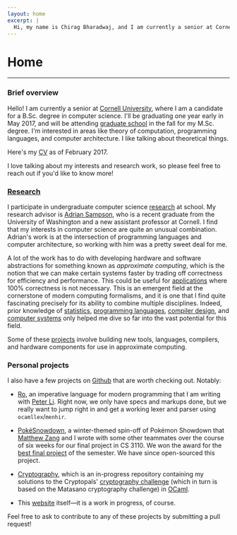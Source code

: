 ```yaml
---
layout: home
excerpt: |
  Hi, my name is Chirag Bharadwaj, and I am currently a senior at Cornell University. I am a candidate for a B.Sc. degree in computer science, and I will be graduating in May 2017—one year early. I will be attending Cornell's M.Sc. program in the fall. I am interested in the intersection of programming languages and computer architecture.
---
```


# Home

----

### Brief overview

Hello! I am currently a senior at [Cornell University][cornell-cs], where I am a
candidate for a B.Sc. degree in computer science. I'll be graduating one year
early in May 2017, and will be attending [graduate school][grad] in the fall for
my M.Sc. degree. I'm interested in areas like theory of computation, programming
languages, and computer architecture. I like talking about theoretical things.

Here's my [CV][] as of February 2017.

I love talking about my interests and research work, so please feel free to reach
out if you'd like to know more!

### [Research][]

I participate in undergraduate computer science [research][pl-research] at school.
My research advisor is [Adrian Sampson][adrian], who is a recent graduate from the
University of Washington and a new assistant professor at Cornell. I find that
my interests in computer science are quite an unusual combination. Adrian's work
is at the intersection of programming languages and computer architecture, so
working with him was a pretty sweet deal for me.

A lot of the work has to do with developing hardware and software abstractions
for something known as *approximate computing*, which is the notion that we can
make certain systems faster by trading off correctness for efficiency and
performance. This could be useful for [applications][] where 100% correctness is
not necessary. This is an emergent field at the cornerstone of modern computing
formalisms, and it is one that I find quite fascinating precisely for its ability
to combine multiple disciplines. Indeed, prior knowledge of [statistics][],
[programming languages][pl], [compiler design][compilers], and
[computer systems][systems] only helped me dive so far into the vast potential
for this field.

Some of these [projects][research] involve building new tools, languages, compilers,
and hardware components for use in approximate computing.

### Personal projects

I also have a few projects on [Github][] that are worth checking out. Notably:

  * [Ro][], an imperative language for modern programming that I am writing with
    [Peter Li][peter]. Right now, we only have specs and markups done, but we
    really want to jump right in and get a working lexer and parser using
    `ocamllex`/`menhir`.

  * [PokéSnowdown][poke], a winter-themed spin-off of Pokémon Showdown that
    [Matthew Zang][zang] and I wrote with some other teammates over the course of
    six weeks for our final project in CS 3110. We won the award for the
    [best final project][hall-fame] of the semester. We have since open-sourced
    this project.

  * [Cryptography][crypto], which is an in-progress repository containing my
    solutions to the Cryptopals' [cryptography challenge][pals] (which in turn
    is based on the Matasano cryptography challenge) in [OCaml][].
    
  * This [website][site] itself—it is a work in progress, of course.

Feel free to ask to contribute to any of these projects by submitting a pull request!

[cornell-cs]:    http://www.cs.cornell.edu
[grad]:          http://matt.might.net/articles/phd-school-in-pictures
[cv]:            {{site.base}}/cv

[research]:      {{site.base}}/research

[pl-research]:   http://www.cs.cornell.edu/research/lang
[adrian]:        http://www.cs.cornell.edu/~asampson
[dissertation]:  http://www.cs.cornell.edu/~asampson/media/dissertation.pdf
[applications]:  http://adriansampson.net/doc/ppl.html
[statistics]:    http://www.cs.cornell.edu/~asampson/blog/statsmistakes.html
[pl]:            http://www.cs.cornell.edu/courses/cs6110/2016sp
[compilers]:     http://www.cs.cornell.edu/courses/cs4120/2016sp
[systems]:       http://www.cs.cornell.edu/courses/cs3410/2015sp

[github]:    {{site.github}}
[ro]:        https://github.com/chiragbharadwaj/ro
[poke]:      https://github.com/maZang/PokeSnowdown
[hall-fame]: http://www.cs.cornell.edu/Courses/cs3110/archive/tournaments.html#fa2015
[crypto]:    https://github.com/chiragbharadwaj/Cryptography
[pals]:      http://cryptopals.com
[ocaml]:     http://www.ocaml.org
[peter]:     https://www.linkedin.com/in/peteli3
[zang]:      https://www.linkedin.com/in/msz45
[site]:      {{site.base}}/